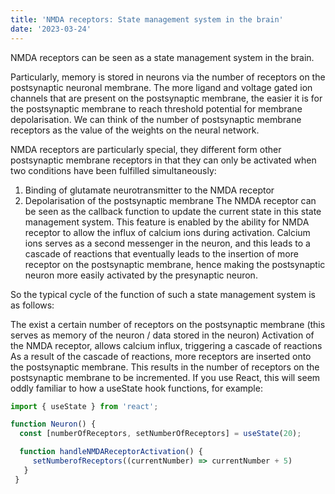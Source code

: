 ```yaml
---
title: 'NMDA receptors: State management system in the brain'
date: '2023-03-24'
---
```

NMDA receptors can be seen as a state management system in the brain.

Particularly, memory is stored in neurons via the number of receptors on the postsynaptic neuronal membrane. The more ligand and voltage gated ion channels that are present on the postsynaptic membrane, the easier it is for the postsynaptic membrane to reach threshold potential for membrane depolarisation. We can think of the number of postsynaptic membrane receptors as the value of the weights on the neural network.

NMDA receptors are particularly special, they different form other postsynaptic membrane receptors in that they can only be activated when two conditions have been fulfilled simultaneously:
1. Binding of glutamate neurotransmitter to the NMDA receptor
2. Depolarisation of the postsynaptic membrane
The NMDA receptor can be seen as the callback function to update the current state in this state management system. This feature is enabled by the ability for NMDA receptor to allow the influx of calcium ions during activation. Calcium ions serves as a second messenger in the neuron, and this leads to a cascade of reactions that eventually leads to the insertion of more receptor on the postsynaptic membrane, hence making the postsynaptic neuron more easily activated by the presynaptic neuron.

So the typical cycle of the function of such a state management system is as follows:

The exist a certain number of receptors on the postsynaptic membrane (this serves as memory of the neuron / data stored in the neuron)
Activation of the NMDA receptor, allows calcium influx, triggering a cascade of reactions
As a result of the cascade of reactions, more receptors are inserted onto the postsynaptic membrane. This results in the number of receptors on the postsynaptic membrane to be incremented.
If you use React, this will seem oddly familiar to how a useState hook functions, for example:

```javascript
import { useState } from 'react';

function Neuron() {
  const [numberOfReceptors, setNumberOfReceptors] = useState(20);

  function handleNMDAReceptorActivation() {
     setNumberofReceptors((currentNumber) => currentNumber + 5)
   }
 }
```